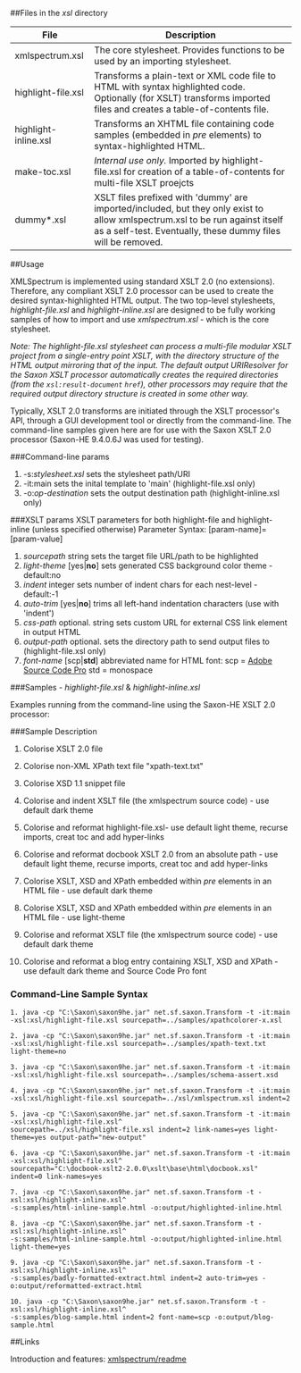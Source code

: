 ##Files in the *xsl* directory<table><thead><tr><th>File</th><th>Description</th></tr></thead><tbody><tr><td>xmlspectrum.xsl</td><td>The core stylesheet. Provides functions to be used by an importing stylesheet.</td></tr><tr><td>highlight-file.xsl</td><td>Transforms a plain-text or XML code file to HTML with syntax highlighted code. Optionally (for XSLT) transforms imported files and creates a table-of-contents file.</td></tr><tr><td>highlight-inline.xsl</td><td>Transforms an XHTML file containing code samples (embedded in <I>pre</I> elements) to syntax-highlighted HTML.</td></tr><tr><td>make-toc.xsl</td><td><I>Internal use only.</I> Imported by highlight-file.xsl for creation of a table-of-contents for multi-file XSLT proejcts</td></tr><tr><td>dummy*.xsl</td><td>XSLT files prefixed with 'dummy' are imported/included, but they only exist to allow xmlspectrum.xsl to be run against itself as a self-test. Eventually, these dummy files will be removed.</td></tr></tbody></table>##UsageXMLSpectrum is implemented using standard XSLT 2.0 (no extensions). Therefore, any compliant XSLT 2.0 processor can be used to create the desired syntax-highlighted HTML output. The two top-level stylesheets, *highlight-file.xsl* and *highlight-inline.xsl* are designed to be fully working samples of how to import and use *xmlspectrum.xsl* - which is the core stylesheet.*Note: The highlight-file.xsl stylesheet can process a multi-file modular XSLT project from a single-entry point XSLT, with the directory structure of the HTML output mirroring that of the input. The default output URIResolver for the Saxon XSLT processor automatically creates the required directories (from the `xsl:result-document` `href`), other processors may require that the required output directory structure is created in some other way.*Typically, XSLT 2.0 transforms are initiated through the XSLT processor's API, through a GUI development tool or directly from the command-line. The command-line samples given here are for use with the Saxon XSLT 2.0 processor (Saxon-HE 9.4.0.6J was used for testing).###Command-line params   1. -s:*stylesheet.xsl* sets the stylesheet path/URI   2. -it:main sets the inital template to 'main' (highlight-file.xsl only)   3. -o:*op-destination* sets the output destination path (highlight-inline.xsl only)###XSLT paramsXSLT parameters for both highlight-file and highlight-inline (unless specified otherwise)Parameter Syntax: [param-name]=[param-value]   1. *sourcepath*  string sets the target file URL/path to be highlighted   2. *light-theme* [yes|**no**] sets generated CSS background color theme - default:no   3. *indent*      integer sets number of indent chars for each nest-level - default:-1   4. *auto-trim*   [yes|**no**] trims all left-hand indentation characters (use with 'indent')   5. *css-path*    optional. string sets custom URL for external CSS link element in output HTML   6. *output-path* optional. sets the directory path to send output files to (highlight-file.xsl only)   7. *font-name*   [scp|**std**] abbreviated name for HTML font: scp = [Adobe Source Code Pro](http://blogs.adobe.com/typblography/2012/09/source-code-pro.html) std = monospace###Samples - *highlight-file.xsl* & *highlight-inline.xsl*Examples running from the command-line using the Saxon-HE XSLT 2.0 processor:###Sample Description1. Colorise XSLT 2.0 file2. Colorise non-XML XPath text file "xpath-text.txt"3. Colorise XSD 1.1 snippet file4. Colorise and indent XSLT file (the xmlspectrum source code) - use default dark theme5. Colorise and reformat highlight-file.xsl- use default light theme, recurse imports, creat toc and add hyper-links6. Colorise and reformat docbook XSLT 2.0 from an absolute path - use default light theme, recurse imports, creat toc and add hyper-links7. Colorise XSLT, XSD and XPath embedded within *pre* elements in an HTML file - use default dark theme8. Colorise XSLT, XSD and XPath embedded within *pre* elements in an HTML file - use light-theme9. Colorise and reformat XSLT file (the xmlspectrum source code) - use default dark theme10. Colorise and reformat a blog entry containing XSLT, XSD and XPath - use default dark theme and Source Code Pro font### Command-Line Sample Syntax```1. java -cp "C:\Saxon\saxon9he.jar" net.sf.saxon.Transform -t -it:main -xsl:xsl/highlight-file.xsl sourcepath=../samples/xpathcolorer-x.xsl2. java -cp "C:\Saxon\saxon9he.jar" net.sf.saxon.Transform -t -it:main -xsl:xsl/highlight-file.xsl sourcepath=../samples/xpath-text.txt light-theme=no3. java -cp "C:\Saxon\saxon9he.jar" net.sf.saxon.Transform -t -it:main -xsl:xsl/highlight-file.xsl sourcepath=../samples/schema-assert.xsd4. java -cp "C:\Saxon\saxon9he.jar" net.sf.saxon.Transform -t -it:main -xsl:xsl/highlight-file.xsl sourcepath=../xsl/xmlspectrum.xsl indent=25. java -cp "C:\Saxon\saxon9he.jar" net.sf.saxon.Transform -t -it:main -xsl:xsl/highlight-file.xsl^sourcepath=../xsl/highlight-file.xsl indent=2 link-names=yes light-theme=yes output-path="new-output"6. java -cp "C:\Saxon\saxon9he.jar" net.sf.saxon.Transform -t -it:main -xsl:xsl/highlight-file.xsl^sourcepath="C:\docbook-xslt2-2.0.0\xslt\base\html\docbook.xsl" indent=0 link-names=yes7. java -cp "C:\Saxon\saxon9he.jar" net.sf.saxon.Transform -t -xsl:xsl/highlight-inline.xsl^-s:samples/html-inline-sample.html -o:output/highlighted-inline.html8. java -cp "C:\Saxon\saxon9he.jar" net.sf.saxon.Transform -t -xsl:xsl/highlight-inline.xsl^-s:samples/html-inline-sample.html -o:output/highlighted-inline.html light-theme=yes9. java -cp "C:\Saxon\saxon9he.jar" net.sf.saxon.Transform -t -xsl:xsl/highlight-inline.xsl^-s:samples/badly-formatted-extract.html indent=2 auto-trim=yes -o:output/reformatted-extract.html10. java -cp "C:\Saxon\saxon9he.jar" net.sf.saxon.Transform -t -xsl:xsl/highlight-inline.xsl^-s:samples/blog-sample.html indent=2 font-name=scp -o:output/blog-sample.html```##LinksIntroduction and features: [xmlspectrum/readme](https://github.com/pgfearo/xmlspectrum/blob/master/readme.md)